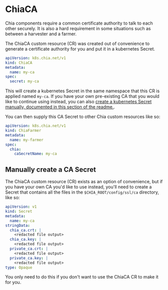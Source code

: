 # ChiaCA

Chia components require a common certificate authority to talk to each other securely. It is also a hard requirement in some situations such as between a harvester and a farmer.

The ChiaCA custom resource (CR) was created out of convenience to generate a certificate authority for you and put it in a kubernetes Secret.

```yaml
apiVersion: k8s.chia.net/v1
kind: ChiaCA
metadata:
  name: my-ca
spec:
  secret: my-ca
```

This will create a kubernetes Secret in the same namespace that this CR is applied named `my-ca`. If you have your own pre-existing CA that you would like to continue using instead, you can also [create a kubernetes Secret manually, documented in this section of the readme.](https://github.com/Chia-Network/chia-operator/blob/main/README.md#ssl-ca).

You can then supply this CA Secret to other Chia custom resources like so:

```yaml
apiVersion: k8s.chia.net/v1
kind: ChiaFarmer
metadata:
  name: my-farmer
spec:
  chia:
    caSecretName: my-ca
```

## Manually create a CA Secret

The ChiaCA custom resource (CR) exists as an option of convenience, but if you have your own CA you'd like to use instead, you'll need to create a Secret that contains all the files in the `$CHIA_ROOT/config/ssl/ca` directory, like so:

```yaml
apiVersion: v1
kind: Secret
metadata:
  name: my-ca
stringData:
  chia_ca.crt: |
    <redacted file output>
  chia_ca.key: |
    <redacted file output>
  private_ca.crt: |
    <redacted file output>
  private_ca.key: |
    <redacted file output>
type: Opaque
```

You only need to do this if you don't want to use the ChiaCA CR to make it for you.
